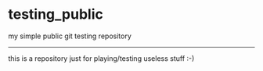 # testing_public
my simple public git testing repository

----
this is a repository just for playing/testing useless stuff :-)

